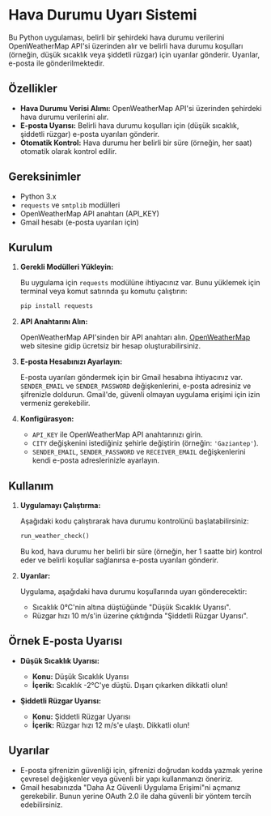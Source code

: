 # Hava Durumu Uyarı Sistemi

Bu Python uygulaması, belirli bir şehirdeki hava durumu verilerini OpenWeatherMap API'si üzerinden alır ve belirli hava durumu koşulları (örneğin, düşük sıcaklık veya şiddetli rüzgar) için uyarılar gönderir. Uyarılar, e-posta ile gönderilmektedir.

## Özellikler

- **Hava Durumu Verisi Alımı:** OpenWeatherMap API'si üzerinden şehirdeki hava durumu verilerini alır.
- **E-posta Uyarısı:** Belirli hava durumu koşulları için (düşük sıcaklık, şiddetli rüzgar) e-posta uyarıları gönderir.
- **Otomatik Kontrol:** Hava durumu her belirli bir süre (örneğin, her saat) otomatik olarak kontrol edilir.

## Gereksinimler

- Python 3.x
- `requests` ve `smtplib` modülleri
- OpenWeatherMap API anahtarı (API_KEY)
- Gmail hesabı (e-posta uyarıları için)

## Kurulum

1. **Gerekli Modülleri Yükleyin:**

   Bu uygulama için `requests` modülüne ihtiyacınız var. Bunu yüklemek için terminal veya komut satırında şu komutu çalıştırın:

   ```bash
   pip install requests
   ```

2. **API Anahtarını Alın:**

   OpenWeatherMap API'sinden bir API anahtarı alın. [OpenWeatherMap](https://openweathermap.org/) web sitesine gidip ücretsiz bir hesap oluşturabilirsiniz.

3. **E-posta Hesabınızı Ayarlayın:**

   E-posta uyarıları göndermek için bir Gmail hesabına ihtiyacınız var. `SENDER_EMAIL` ve `SENDER_PASSWORD` değişkenlerini, e-posta adresiniz ve şifrenizle doldurun. Gmail'de, güvenli olmayan uygulama erişimi için izin vermeniz gerekebilir.

4. **Konfigürasyon:**

   - `API_KEY` ile OpenWeatherMap API anahtarınızı girin.
   - `CITY` değişkenini istediğiniz şehirle değiştirin (örneğin: `'Gaziantep'`).
   - `SENDER_EMAIL`, `SENDER_PASSWORD` ve `RECEIVER_EMAIL` değişkenlerini kendi e-posta adreslerinizle ayarlayın.

## Kullanım

1. **Uygulamayı Çalıştırma:**

   Aşağıdaki kodu çalıştırarak hava durumu kontrolünü başlatabilirsiniz:

   ```python
   run_weather_check()
   ```

   Bu kod, hava durumu her belirli bir süre (örneğin, her 1 saatte bir) kontrol eder ve belirli koşullar sağlanırsa e-posta uyarıları gönderir.

2. **Uyarılar:**

   Uygulama, aşağıdaki hava durumu koşullarında uyarı gönderecektir:
   - Sıcaklık 0°C'nin altına düştüğünde "Düşük Sıcaklık Uyarısı".
   - Rüzgar hızı 10 m/s'in üzerine çıktığında "Şiddetli Rüzgar Uyarısı".

## Örnek E-posta Uyarısı

- **Düşük Sıcaklık Uyarısı:**
  - **Konu:** Düşük Sıcaklık Uyarısı
  - **İçerik:** Sıcaklık -2°C'ye düştü. Dışarı çıkarken dikkatli olun!

- **Şiddetli Rüzgar Uyarısı:**
  - **Konu:** Şiddetli Rüzgar Uyarısı
  - **İçerik:** Rüzgar hızı 12 m/s'e ulaştı. Dikkatli olun!

## Uyarılar

- E-posta şifrenizin güvenliği için, şifrenizi doğrudan kodda yazmak yerine çevresel değişkenler veya güvenli bir yapı kullanmanızı öneririz.
- Gmail hesabınızda "Daha Az Güvenli Uygulama Erişimi"ni açmanız gerekebilir. Bunun yerine OAuth 2.0 ile daha güvenli bir yöntem tercih edebilirsiniz.
